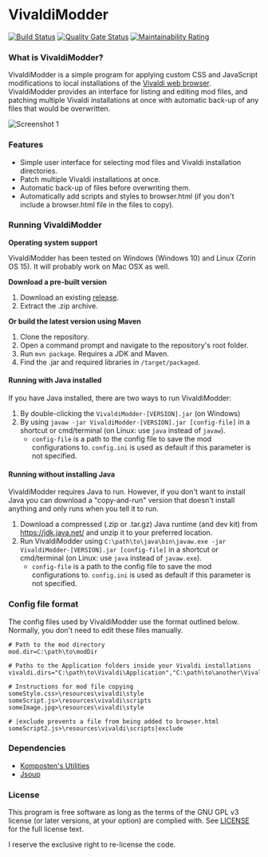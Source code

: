# VivaldiModder
[![Build Status](https://travis-ci.com/Komposten/VivaldiModder.svg?branch=master)](https://travis-ci.com/Komposten/VivaldiModder) [![Quality Gate Status](https://sonarcloud.io/api/project_badges/measure?project=Komposten_VivaldiModder&metric=alert_status)](https://sonarcloud.io/dashboard?id=Komposten_VivaldiModder) [![Maintainability Rating](https://sonarcloud.io/api/project_badges/measure?project=Komposten_VivaldiModder&metric=sqale_rating)](https://sonarcloud.io/dashboard?id=Komposten_VivaldiModder)
### What is VivaldiModder?
VivaldiModder is a simple program for applying custom CSS and JavaScript modifications to local installations of the [Vivaldi web browser](https://vivaldi.com). VivaldiModder provides an interface for listing and editing mod files, and patching multiple Vivaldi installations at once with automatic back-up of any files that would be overwritten.

![Screenshot 1](../a00ea1d1a93f8b294d109dd8aa01d521c325d402/screenshots/user_interface.png?raw=true)

### Features
- Simple user interface for selecting mod files and Vivaldi installation directories.
- Patch multiple Vivaldi installations at once.
- Automatic back-up of files before overwriting them.
- Automatically add scripts and styles to browser.html (if you don't include a browser.html file in the files to copy).

### Running VivaldiModder
**Operating system support**

VivaldiModder has been tested on Windows (Windows 10) and Linux (Zorin OS 15). It will probably work on Mac OSX as well.

**Download a pre-built version**
1) Download an existing [release](https://github.com/Komposten/VivaldiModder/releases).
2) Extract the .zip archive.

**Or build the latest version using Maven**
1) Clone the repository.
2) Open a command prompt and navigate to the repository's root folder.
3) Run `mvn package`. Requires a JDK and Maven.
4) Find the .jar and required libraries in `/target/packaged`.

#### Running with Java installed
If you have Java installed, there are two ways to run VivaldiModder:
1) By double-clicking the `VivaldiModder-[VERSION].jar` (on Windows)
2) By using `javaw -jar VivaldiModder-[VERSION].jar [config-file]` in a shortcut or cmd/terminal (on Linux: use `java` instead of `javaw`).
    - `config-file` is a path to the config file to save the mod configurations to. `config.ini` is used as default if this parameter is not specified.

#### Running without installing Java
VivaldiModder requires Java to run. However, if you don't want to install Java you can download a "copy-and-run" version that doesn't install anything and only runs when you tell it to run.
1) Download a compressed (.zip or .tar.gz) Java runtime (and dev kit) from https://jdk.java.net/ and unzip it to your preferred location.
2) Run VivaldiModder using `C:\path\to\java\bin\javaw.exe -jar VivaldiModder-[VERSION].jar [config-file]` in a shortcut or cmd/terminal (on Linux: use `java` instead of `javaw.exe`). 
    - `config-file` is a path to the config file to save the mod configurations to. `config.ini` is used as default if this parameter is not specified.
  

### Config file format
The config files used by VivaldiModder use the format outlined below. Normally, you don't need to edit these files manually.
```
# Path to the mod directory
mod.dir=C:\path\to\modDir

# Paths to the Application folders inside your Vivaldi installations
vivaldi.dirs="C:\path\to\Vivaldi\Application","C:\path\to\another\Vivaldi\Application"

# Instructions for mod file copying
someStyle.css>\resources\vivaldi\style
someScript.js>\resources\vivaldi\scripts
someImage.jpg>\resources\vivaldi\style

# |exclude prevents a file from being added to browser.html
someScript2.js>\resources\vivaldi\scripts|exclude
```

### Dependencies
- [Komposten's Utilities](https://github.com/Komposten/Utilities)
- [Jsoup](https://jsoup.org)

### License
This program is free software as long as the terms of the GNU GPL v3 license (or later versions, at your option) are complied with. See [LICENSE](LICENSE) for the full license text.

I reserve the exclusive right to re-license the code.
